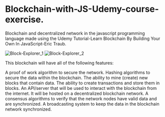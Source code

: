 # Blockchain-with-JS-Udemy-course-exercise.

Blockchain and decentralized network in the javascript programming language made using the Udemy Tutorial-Learn Blockchain By Building Your Own In JavaScript-Eric Traub.

![Block-Explorer_1](https://user-images.githubusercontent.com/98936054/160555542-44621845-3ff7-4413-9353-9cec86b9d9e6.jpg) ![Block-Explorer_2](https://user-images.githubusercontent.com/98936054/160555734-a021ad7e-318f-4b4c-858a-6f5b106ad9c3.jpg)

This blockchain will have all of the following features:

A proof of work algorithm to secure the network.
Hashing algorithms to secure the data within the blockchain.
The ability to mine (create) new blocks that contain data.
The ability to create transactions and store them in blocks.
An API/server that will be used to interact with the blockchain from the internet.
It will be hosted on a decentralized blockchain network.
A consensus algorithms to verify that the network nodes have valid data and are synchronized.
A broadcasting system to keep the data in the blockchain network synchronized.
